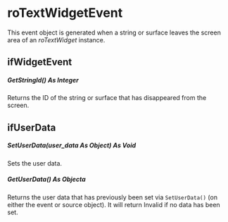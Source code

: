 # roTextWidgetEvent

This event object is generated when a string or surface leaves the screen area of an *roTextWidget* instance.

## ifWidgetEvent

##### GetStringId() As Integer

Returns the ID of the string or surface that has disappeared from the screen.

## ifUserData

##### SetUserData(user\_data As Object) As Void

Sets the user data.

##### GetUserData() As Objecta

Returns the user data that has previously been set via `SetUserData()` (on either the event or source object). It will return Invalid if no data has been set.